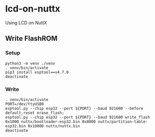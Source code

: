 # lcd-on-nuttx
Using LCD on NuttX

## Write FlashROM

### Setup

```
python3 -m venv ./venv
. venv/bin/activate
pip3 install esptool==v4.7.0
deactivate
```

### Write

```
. venv/bin/activate
PORT=/dev/ttyUSB0
esptool.py --chip esp32 --port ${PORT} --baud 921600 --before default_reset erase_flash;
esptool.py --chip esp32 --port ${PORT} --baud 921600 write_flash 0x1000 nuttx/bootloader-esp32.bin 0x8000 nuttx/partition-table-esp32.bin 0x10000 nuttx/nuttx.bin
deactivate
```
